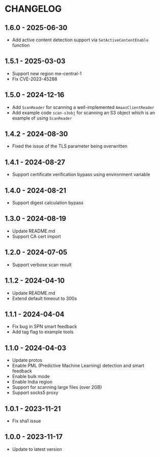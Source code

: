 # CHANGELOG

## 1.6.0 - 2025-06-30

* Add active content detection support via `SetActiveContentEnable` function

## 1.5.1 - 2025-03-03

* Support new region me-central-1
* Fix CVE-2023-45288

## 1.5.0 - 2024-12-16

* Add `ScanReader` for scanning a well-implemented `AmaasClientReader`
* Add example code `scan-s3obj` for scanning an S3 object which is an example of using `ScanReader`

## 1.4.2 - 2024-08-30

* Fixed the issue of the TLS parameter being overwritten

## 1.4.1 - 2024-08-27

* Support certificate verification bypass using environment variable

## 1.4.0 - 2024-08-21

* Support digest calculation bypass

## 1.3.0 - 2024-08-19

* Update README.md
* Support CA cert import

## 1.2.0 - 2024-07-05

* Support verbose scan result

## 1.1.2 - 2024-04-10

* Update README.md
* Extend default timeout to 300s

## 1.1.1 - 2024-04-04

* Fix bug in SPN smart feedback
* Add tag flag to example tools

## 1.1.0 - 2024-04-03

* Update protos
* Enable PML (Predictive Machine Learning) detection and smart feedback
* Enable bulk mode
* Enable India region
* Support for scanning large files (over 2GB)
* Support socks5 proxy

## 1.0.1 - 2023-11-21

* Fix sha1 issue

## 1.0.0 - 2023-11-17

* Update to latest version
